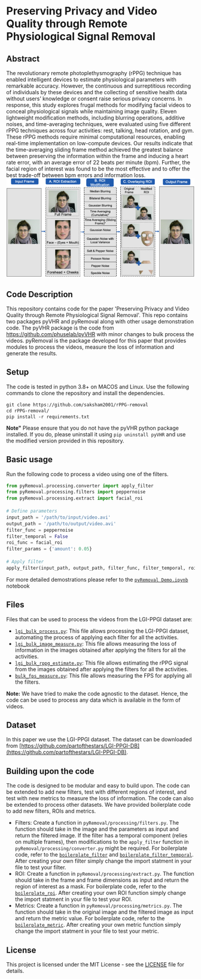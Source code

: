 # Preserving Privacy and Video Quality through Remote Physiological Signal Removal

## Abstract
The revolutionary remote photoplethysmography (rPPG) technique has enabled intelligent devices to estimate physiological parameters with remarkable accuracy. However, the continuous and surreptitious recording of individuals by these devices and the collecting of sensitive health data without users’ knowledge or consent raise serious privacy concerns. In response, this study explores frugal methods for modifying facial videos to conceal physiological signals while maintaining image quality. Eleven lightweight modification methods, including blurring operations, additive noises, and time-averaging techniques, were evaluated using five different rPPG techniques across four activities: rest, talking, head rotation, and gym. These rPPG methods require minimal computational resources, enabling real-time implementation on low-compute devices. Our results indicate that the time-averaging sliding frame method achieved the greatest balance between preserving the information within the frame and inducing a heart rate error, with an average error of 22 beats per minute (bpm). Further, the facial region of interest was found to be the most effective and to offer the best trade-off between bpm errors and information loss.
![pipeline](figures/modification_pipeline.png)

## Code Description
This repository contains code for the paper 'Preserving Privacy and Video Quality through Remote Physiological Signal Removal'. This repo contains two packages pyVHR and pyRemoval along with other usage demonstration code. The pyVHR package is the code from https://github.com/phuselab/pyVHR with minor changes to bulk process the videos. pyRemoval is the package developed for this paper that provides modules to process the videos, measure the loss of information and generate the results.

## Setup
The code is tested in python 3.8+ on MACOS and Linux. Use the following commands to clone the repository and install the dependencies.
```Shell
git clone https://github.com/saksham2001/rPPG-removal
cd rPPG-removal/
pip install -r requirements.txt
```
**Note"** Please ensure that you do not have the pyVHR python package installed. If you do, please uninstall it using `pip uninstall pyVHR` and use the modified version provided in this repository.

## Basic usage
Run the following code to process a video using one of the filters.
```python
from pyRemoval.processing.converter import apply_filter
from pyRemoval.processing.filters import peppernoise
from pyRemoval.processing.extract import facial_roi

# Define parameters
input_path = '/path/to/input/video.avi'
output_path = '/path/to/output/video.avi'
filter_func = peppernoise
filter_temporal = False
roi_func = facial_roi
filter_params = {'amount': 0.05}

# Apply filter
apply_filter(input_path, output_path, filter_func, filter_temporal, roi_func, filter_params)
```
For more detailed demostrations please refer to the [`pyRemoval Demo.ipynb`](https://github.com/saksham2001/rPPG-removal/blob/main/pyRemoval_Demo.ipynb) notebook

## Files
Files that can be used to process the videos from the LGI-PPGI dataset are:
* [`lgi_bulk_process.py`](https://github.com/saksham2001/rPPG-removal/blob/main/lgi_bulk_process.py): This file allows processing the LGI-PPGI dataset, automating the process of applying each filter for all the activities.
* [`lgi_bulk_image_measure.py`](https://github.com/saksham2001/rPPG-removal/blob/main/lgi_bulk_image_measure.py): This file allows measuring the loss of information in the images obtained after applying the filters for all the activities.
* [`lgi_bulk_rppg_estimate.py`](https://github.com/saksham2001/rPPG-removal/blob/main/lgi_bulk_rppg_estimate.py): This file allows estimating the rPPG signal from the images obtained after applying the filters for all the activities.
* [`bulk_fps_measure.py`](https://github.com/saksham2001/rPPG-removal/blob/main/bulk_fps_measure.py): This file allows measuring the FPS for applying all the filters.

**Note:** We have tried to make the code agnostic to the dataset. Hence, the code can be used to process any data which is available in the form of videos.

## Dataset
In this paper we use the LGI-PPGI dataset. The dataset can be downloaded from [https://github.com/partofthestars/LGI-PPGI-DB](https://github.com/partofthestars/LGI-PPGI-DB).

## Building upon the code
The code is designed to be modular and easy to build upon. The code can be extended to add new filters, test with different regions of interest, and test with new metrics to measure the loss of information. The code can also be extended to process other datasets. We have provided boilerplate code to add new filters, ROIs and metrics. 

* Filters: Create a function in `pyRemoval/processing/filters.py`. The function should take in the image and the parameters as input and return the filtered image. If the filter has a temporal component (relies on multiple frames), then modifications to the `apply_filter` function in `pyRemoval/processing/converter.py` might be required. For boilerplate code, refer to the [`boilerplate_filter`]() and [`boilerplate_filter_temporal`](). After creating your own filter simply change the import statment in your file to test your filter.
* ROI: Create a function in `pyRemoval/processing/extract.py`. The function should take in the frame and frame dimensions as input and return the region of interest as a mask. For boilerplate code, refer to the [`boilerplate_roi`](). After creating your own ROI function simply change the import statment in your file to test your ROI.
* Metrics: Create a function in `pyRemoval/processing/metrics.py`. The function should take in the original image and the filtered image as input and return the metric value. For boilerplate code, refer to the [`boilerplate_metric`](). After creating your own metric function simply change the import statment in your file to test your metric.

<!-- ## Citation
If you use any of the data or resources provided on this page in any of your publications we ask you to cite the following work.
```add citation here``` -->

## License
This project is licensed under the MIT License - see the [LICENSE](https://github.com/saksham2001/rPPG-removal/blob/main/LICENSEs) file for details.

